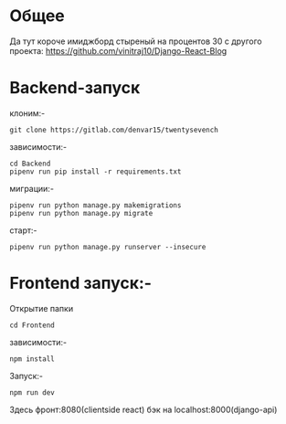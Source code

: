 # Общее
Да тут короче имиджборд стыреный на процентов 30 с другого проекта: https://github.com/vinitraj10/Django-React-Blog

# Backend-запуск
клоним:-
```
git clone https://gitlab.com/denvar15/twentysevench
```
зависимости:-
```
cd Backend
pipenv run pip install -r requirements.txt
```
миграции:-
```
pipenv run python manage.py makemigrations
pipenv run python manage.py migrate
```
старт:-
```
pipenv run python manage.py runserver --insecure
```
# Frontend запуск:-
Открытие папки
```
cd Frontend
```
зависимости:-
```
npm install
```
Запуск:-
```
npm run dev
```

Здесь фронт:8080(clientside react) бэк на localhost:8000(django-api)
